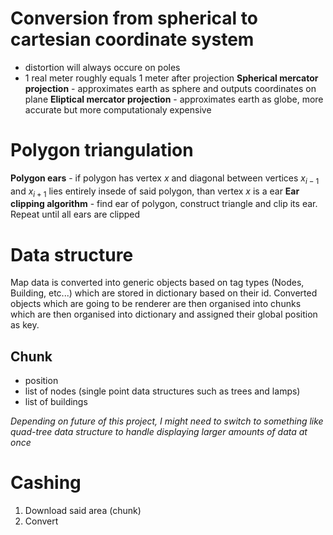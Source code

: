 # Conversion from spherical to cartesian coordinate system
- distortion will always occure on poles
- 1 real meter roughly equals 1 meter after projection
**Spherical mercator projection** - approximates earth as sphere and outputs coordinates on plane
**Eliptical mercator projection** - approximates earth as globe, more accurate but more computationaly expensive


# Polygon triangulation
**Polygon ears** - if polygon has vertex $x$ and diagonal between vertices $x_{i-1}$ and $x_{i+1}$ lies entirely insede of said polygon, than vertex $x$ is a ear
**Ear clipping algorithm** - find ear of polygon, construct triangle and clip its ear. Repeat until all ears are clipped 


# Data structure
Map data is converted into generic objects based on tag types (Nodes, Building, etc...) which are stored in dictionary based on their id. 
Converted objects which are going to be renderer are then organised into chunks which are then organised into dictionary and assigned their global position as key.

## Chunk
- position
- list of nodes (single point data structures such as trees and lamps)
- list of buildings


*Depending on future of this project, I might need to switch to something like quad-tree data structure to handle displaying larger amounts of data at once*

# Cashing
1. Download said area (chunk)
2. Convert
